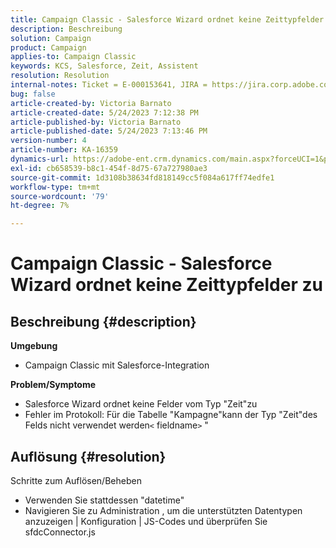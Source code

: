 ```yaml
---
title: Campaign Classic - Salesforce Wizard ordnet keine Zeittypfelder zu
description: Beschreibung
solution: Campaign
product: Campaign
applies-to: Campaign Classic
keywords: KCS, Salesforce, Zeit, Assistent
resolution: Resolution
internal-notes: Ticket = E-000153641, JIRA = https://jira.corp.adobe.com/browse/NEO-27340
bug: false
article-created-by: Victoria Barnato
article-created-date: 5/24/2023 7:12:38 PM
article-published-by: Victoria Barnato
article-published-date: 5/24/2023 7:13:46 PM
version-number: 4
article-number: KA-16359
dynamics-url: https://adobe-ent.crm.dynamics.com/main.aspx?forceUCI=1&pagetype=entityrecord&etn=knowledgearticle&id=a238fbef-66fa-ed11-8849-6045bd006b3d
exl-id: cb658539-b8c1-454f-8d75-67a727980ae3
source-git-commit: 1d3108b38634fd818149cc5f084a617ff74edfe1
workflow-type: tm+mt
source-wordcount: '79'
ht-degree: 7%

---
```


# Campaign Classic - Salesforce Wizard ordnet keine Zeittypfelder zu

## Beschreibung {#description}

<b>Umgebung</b>
- Campaign Classic mit Salesforce-Integration

<b>Problem/Symptome</b>
- Salesforce Wizard ordnet keine Felder vom Typ &quot;Zeit&quot;zu
- Fehler im Protokoll: Für die Tabelle &quot;Kampagne&quot;kann der Typ &quot;Zeit&quot;des Felds nicht verwendet werden`<` fieldname`>` &quot;



## Auflösung {#resolution}

Schritte zum Auflösen/Beheben
- Verwenden Sie stattdessen &quot;datetime&quot;
- Navigieren Sie zu Administration , um die unterstützten Datentypen anzuzeigen | Konfiguration | JS-Codes und überprüfen Sie sfdcConnector.js
